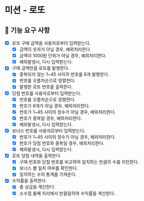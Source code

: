 # 미션 - 로또

## 🚀 기능 요구 사항

- [x] 로또 구매 금액을 사용자로부터 입력받는다.
  - [x] 금액이 숫자가 아닐 경우, 예외처리한다.
  - [x] 금액이 1000원 단위가 아닐 경우, 예외처리한다.
  - [x] 예외발생시, 다시 입력받는다.
- [x] 구매 금액만큼 로또를 발행한다.
  - [x] 중복되지 않는 1~45 사이의 번호를 6개 발행한다.
  - [x] 번호를 오름차순으로 정렬한다.
  - [x] 발행한 로또 번호를 출력한다.
- [x] 당첨 번호를 사용자로부터 입력받는다.
  - [x] 번호를 오름차순으로 정렬한다.
  - [x] 번호가 6개가 아닐 경우, 예외처리한다.
  - [x] 번호가 1~45 사이의 정수가 아닐 경우, 예외처리한다.
  - [x] 번호가 중복일 경우, 예외처리한다.
  - [x] 예외발생시, 다시 입력받는다.
- [x] 보너스 번호를 사용자로부터 입력받는다.
  - [x] 번호가 1~45 사이의 정수가 아닐 경우, 예외처리한다.
  - [x] 번호가 당첨 번호와 중복일 경우, 예외처리한다.
  - [x] 예외발생시, 다시 입력받는다.
- [x] 로또 당첨 내역을 출력한다.
  - [x] 구매 번호와 당첨 번호를 비교하여 일치하는 만큼의 수를 리턴한다.
  - [x] 보너스 볼 일치 여부를 확인한다.
  - [x] 일치하는 수의 통계를 가져온다.
- [x] 수익률을 출력한다.
  - [x] 총 상금을 계산한다.
  - [x] 소수점 둘째 자리에서 반올림하여 수익률을 계산한다.
